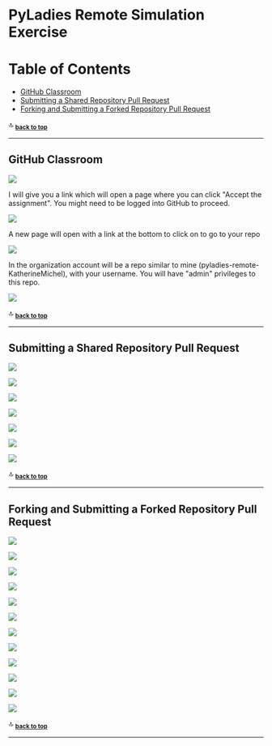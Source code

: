 # PyLadies Remote Simulation Exercise

# Table of Contents

- [GitHub Classroom](#github-classroom)
- [Submitting a Shared Repository Pull Request](#submitting-a-shared-repository-pull-request)
- [Forking and Submitting a Forked Repository Pull Request](#forking-and-submitting-a-forked-repository-pull-request)
 
:top: <sub>[**back to top**](#table-of-contents)</sub>

<hr>

## GitHub Classroom

![](images/github-classroom-1-border.png)

I will give you a link which will open a page where you can click "Accept the assignment". You might need to be logged into GitHub to proceed. 

![](images/github-classroom-2.png)

A new page will open with a link at the bottom to click on to go to your repo

![](images/github-classroom-3.png)

In the organization account will be a repo similar to mine (pyladies-remote-KatherineMichel), with your username. You will have "admin" privileges to this repo. 

![](images/github-classroom-4.png)

:top: <sub>[**back to top**](#table-of-contents)</sub>

<hr>

## Submitting a Shared Repository Pull Request

![](images/github-shared-repo-branch-message.png)

![](images/github-shared-repo-branch-tab.png)

![](images/github-shared-repo-branch.png)

![](images/github-shared-repo-open-pull-request.png)

![](images/github-pull-request-tab-1.png)

![](images/github-shared-repo-pull-request-instructions.png)

![](images/github-shared-repo-pull-request-full-instructions.png)

:top: <sub>[**back to top**](#table-of-contents)</sub>

<hr>

## Forking and Submitting a Forked Repository Pull Request

<!--
images/github-forked-repo-master-branch-after-new-branch.png
 -->
 
![](images/github-forking-1.png)

![](images/github-forking-2.png)

![](images/github-user-account.png)

![](images/github-forked-repo-master-branch.png)

![](images/github-forked-repo-create-new-file.png)

![](images/github-forked-repo-branch-tab.png)

![](images/github-forked-repo-branch.png)

![](images/github-forked-repo-branch-message.png)

![](images/github-forked-repo-open-pull-request.png)

![](images/github-pull-request-tab-2.png)

![](images/github-forked-repo-pull-request-instructions.png)

![](images/github-forked-repo-pull-request-full-instructions.png)

:top: <sub>[**back to top**](#table-of-contents)</sub>

<hr>
